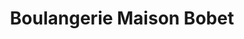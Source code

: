 ---
title: "Boulangerie Maison Bobet"
url: /cherbourg-en-cotentin/boulangerie-maison-bobet/
shop: boulangerie
---
